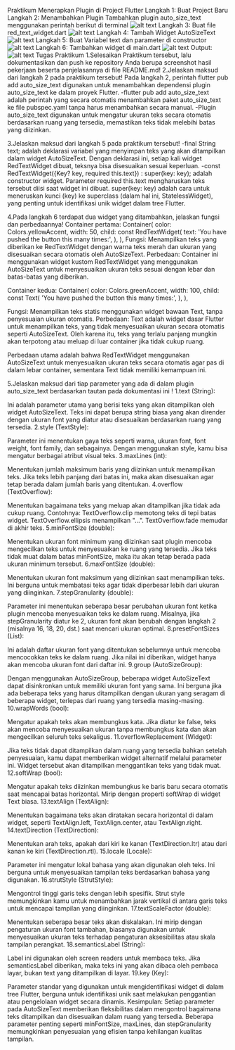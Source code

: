 Praktikum Menerapkan Plugin di Project Flutter
Langkah 1: Buat Project Baru
Langkah 2: Menambahkan Plugin
Tambahkan plugin auto_size_text menggunakan perintah berikut di terminal
![alt text](image.png)
Langkah 3: Buat file red_text_widget.dart
![alt text](image-1.png)
Langkah 4: Tambah Widget AutoSizeText
![alt text](image-5.png)
Langkah 5: Buat Variabel text dan parameter di constructor
![alt text](image-6.png)
Langkah 6: Tambahkan widget di main.dart
![alt text](image-4.png)
Output:
![alt text](image-7.png)
Tugas Praktikum
1.Selesaikan Praktikum tersebut, lalu dokumentasikan dan push ke repository Anda berupa screenshot hasil pekerjaan beserta penjelasannya di file README.md!
2.Jelaskan maksud dari langkah 2 pada praktikum tersebut!
Pada langkah 2, perintah flutter pub add auto_size_text digunakan untuk menambahkan dependensi plugin auto_size_text ke dalam proyek Flutter.
-flutter pub add auto_size_text adalah perintah yang secara otomatis menambahkan paket auto_size_text ke file pubspec.yaml tanpa harus menambahkan secara manual.
-Plugin auto_size_text digunakan untuk mengatur ukuran teks secara otomatis berdasarkan ruang yang tersedia, memastikan teks tidak melebihi batas yang diizinkan.

3.Jelaskan maksud dari langkah 5 pada praktikum tersebut!
-final String text; adalah deklarasi variabel yang menyimpan teks yang akan ditampilkan dalam widget AutoSizeText. Dengan deklarasi ini, setiap kali widget RedTextWidget dibuat, teksnya bisa disesuaikan sesuai keperluan.
-const RedTextWidget({Key? key, required this.text}) : super(key: key); adalah constructor widget. Parameter required this.text mengharuskan teks tersebut diisi saat widget ini dibuat. super(key: key) adalah cara untuk meneruskan kunci (key) ke superclass (dalam hal ini, StatelessWidget), yang penting untuk identifikasi unik widget dalam tree Flutter.

4.Pada langkah 6 terdapat dua widget yang ditambahkan, jelaskan fungsi dan perbedaannya!
Container pertama:
Container(
   color: Colors.yellowAccent,
   width: 50,
   child: const RedTextWidget(
             text: 'You have pushed the button this many times:',
          ),
),
Fungsi: Menampilkan teks yang diberikan ke RedTextWidget dengan warna teks merah dan ukuran yang disesuaikan secara otomatis oleh AutoSizeText.
Perbedaan: Container ini menggunakan widget kustom RedTextWidget yang menggunakan AutoSizeText untuk menyesuaikan ukuran teks sesuai dengan lebar dan batas-batas yang diberikan.

Container kedua:
Container(
   color: Colors.greenAccent,
   width: 100,
   child: const Text(
          'You have pushed the button this many times:',
         ),
),

Fungsi: Menampilkan teks statis menggunakan widget bawaan Text, tanpa penyesuaian ukuran otomatis.
Perbedaan: Text adalah widget dasar Flutter untuk menampilkan teks, yang tidak menyesuaikan ukuran secara otomatis seperti AutoSizeText. Oleh karena itu, teks yang terlalu panjang mungkin akan terpotong atau meluap di luar container jika tidak cukup ruang.

Perbedaan utama adalah bahwa RedTextWidget menggunakan AutoSizeText untuk menyesuaikan ukuran teks secara otomatis agar pas di dalam lebar container, sementara Text tidak memiliki kemampuan ini.

5.Jelaskan maksud dari tiap parameter yang ada di dalam plugin auto_size_text berdasarkan tautan pada dokumentasi ini !
1.text (String):

Ini adalah parameter utama yang berisi teks yang akan ditampilkan oleh widget AutoSizeText. Teks ini dapat berupa string biasa yang akan dirender dengan ukuran font yang diatur atau disesuaikan berdasarkan ruang yang tersedia.
2.style (TextStyle):

Parameter ini menentukan gaya teks seperti warna, ukuran font, font weight, font family, dan sebagainya. Dengan menggunakan style, kamu bisa mengatur berbagai atribut visual teks.
3.maxLines (int):

Menentukan jumlah maksimum baris yang diizinkan untuk menampilkan teks. Jika teks lebih panjang dari batas ini, maka akan disesuaikan agar tetap berada dalam jumlah baris yang ditentukan.
4.overflow (TextOverflow):

Menentukan bagaimana teks yang meluap akan ditampilkan jika tidak ada cukup ruang. Contohnya:
TextOverflow.clip memotong teks di tepi batas widget.
TextOverflow.ellipsis menampilkan "...".
TextOverflow.fade memudar di akhir teks.
5.minFontSize (double):

Menentukan ukuran font minimum yang diizinkan saat plugin mencoba mengecilkan teks untuk menyesuaikan ke ruang yang tersedia. Jika teks tidak muat dalam batas minFontSize, maka itu akan tetap berada pada ukuran minimum tersebut.
6.maxFontSize (double):

Menentukan ukuran font maksimum yang diizinkan saat menampilkan teks. Ini berguna untuk membatasi teks agar tidak diperbesar lebih dari ukuran yang diinginkan.
7.stepGranularity (double):

Parameter ini menentukan seberapa besar perubahan ukuran font ketika plugin mencoba menyesuaikan teks ke dalam ruang. Misalnya, jika stepGranularity diatur ke 2, ukuran font akan berubah dengan langkah 2 (misalnya 16, 18, 20, dst.) saat mencari ukuran optimal.
8.presetFontSizes (List<double>):

Ini adalah daftar ukuran font yang ditentukan sebelumnya untuk mencoba mencocokkan teks ke dalam ruang. Jika nilai ini diberikan, widget hanya akan mencoba ukuran font dari daftar ini.
9.group (AutoSizeGroup):

Dengan menggunakan AutoSizeGroup, beberapa widget AutoSizeText dapat disinkronkan untuk memiliki ukuran font yang sama. Ini berguna jika ada beberapa teks yang harus ditampilkan dengan ukuran yang seragam di beberapa widget, terlepas dari ruang yang tersedia masing-masing.
10.wrapWords (bool):

Mengatur apakah teks akan membungkus kata. Jika diatur ke false, teks akan mencoba menyesuaikan ukuran tanpa membungkus kata dan akan mengecilkan seluruh teks sekaligus.
11.overflowReplacement (Widget):

Jika teks tidak dapat ditampilkan dalam ruang yang tersedia bahkan setelah penyesuaian, kamu dapat memberikan widget alternatif melalui parameter ini. Widget tersebut akan ditampilkan menggantikan teks yang tidak muat.
12.softWrap (bool):

Mengatur apakah teks diizinkan membungkus ke baris baru secara otomatis saat mencapai batas horizontal. Mirip dengan properti softWrap di widget Text biasa.
13.textAlign (TextAlign):

Menentukan bagaimana teks akan diratakan secara horizontal di dalam widget, seperti TextAlign.left, TextAlign.center, atau TextAlign.right.
14.textDirection (TextDirection):

Menentukan arah teks, apakah dari kiri ke kanan (TextDirection.ltr) atau dari kanan ke kiri (TextDirection.rtl).
15.locale (Locale):

Parameter ini mengatur lokal bahasa yang akan digunakan oleh teks. Ini berguna untuk menyesuaikan tampilan teks berdasarkan bahasa yang digunakan.
16.strutStyle (StrutStyle):

Mengontrol tinggi garis teks dengan lebih spesifik. Strut style memungkinkan kamu untuk menambahkan jarak vertikal di antara garis teks untuk mencapai tampilan yang diinginkan.
17.textScaleFactor (double):

Menentukan seberapa besar teks akan diskalakan. Ini mirip dengan pengaturan ukuran font tambahan, biasanya digunakan untuk menyesuaikan ukuran teks terhadap pengaturan aksesibilitas atau skala tampilan perangkat.
18.semanticsLabel (String):

Label ini digunakan oleh screen readers untuk membaca teks. Jika semanticsLabel diberikan, maka teks ini yang akan dibaca oleh pembaca layar, bukan text yang ditampilkan di layar.
19.key (Key):

Parameter standar yang digunakan untuk mengidentifikasi widget di dalam tree Flutter, berguna untuk identifikasi unik saat melakukan penggantian atau pengelolaan widget secara dinamis.
Kesimpulan:
Setiap parameter pada AutoSizeText memberikan fleksibilitas dalam mengontrol bagaimana teks ditampilkan dan disesuaikan dalam ruang yang tersedia. Beberapa parameter penting seperti minFontSize, maxLines, dan stepGranularity memungkinkan penyesuaian yang efisien tanpa kehilangan kualitas tampilan.